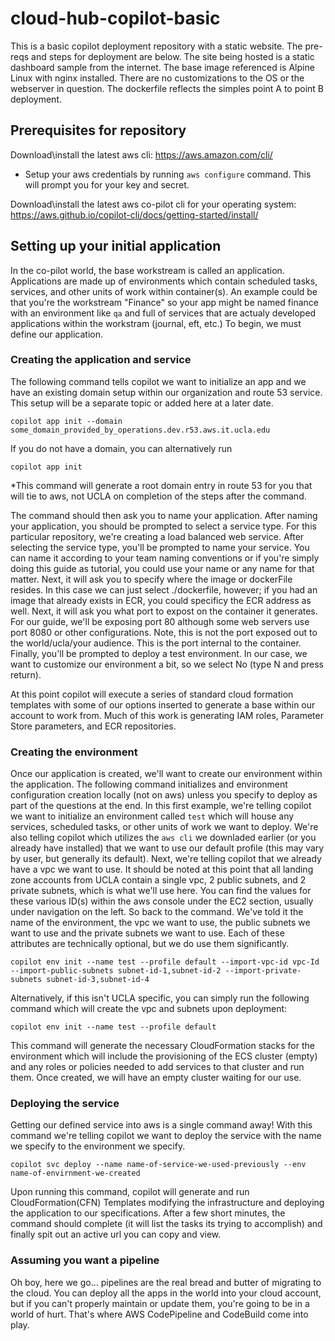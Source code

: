 # cloud-hub-copilot-basic
This is a basic copilot deployment repository with a static website. The pre-reqs and steps for deployment are below. The site being hosted is a static dashboard sample from the internet. The base image referenced is Alpine Linux with nginx installed. There are no customizations to the OS or the webserver in question. The dockerfile reflects the simples point A to point B deployment.

## Prerequisites for repository
Download\install the latest aws cli:
https://aws.amazon.com/cli/

* Setup your aws credentials by running `aws configure` command. This will prompt you for your key and secret.

Download\install the latest aws co-pilot cli for your operating system:
https://aws.github.io/copilot-cli/docs/getting-started/install/

## Setting up your initial application
In the co-pilot world, the base workstream is called an application. Applications are made up of environments which contain scheduled tasks, services, and other units of work within container(s). An example could be that you're the workstream "Finance" so your app might be named finance with an environment like `qa` and full of services that are actualy developed applications within the workstram (journal, eft, etc.) To begin, we must define our application.

### Creating the application and service
The following command tells copilot we want to initialize an app and we have an existing domain setup within our organization and route 53 service. This setup will be a separate topic or added here at a later date.

`copilot app init --domain some_domain_provided_by_operations.dev.r53.aws.it.ucla.edu`

If you do not have a domain, you can alternatively run

`copilot app init`

*This command will generate a root domain entry in route 53 for you that will tie to aws, not UCLA on completion of the steps after the command. 

The command should then ask you to name your application. After naming your application, you should be prompted to select a service type. For this particular repository, we're creating a load balanced web service. After selecting the service type, you'll be prompted to name your service. You can name it according to your team naming conventions or if you're simply doing this guide as tutorial, you could use your name or any name for that matter. Next, it will ask you to specify where the image or dockerFile resides. In this case we can just select ./dockerfile, however; if you had an image that already exists in ECR, you could specificy the ECR address as well. Next, it will ask you what port to expost on the container it generates. For our guide, we'll be exposing port 80 although some web servers use port 8080 or other configurations. Note, this is not the port exposed out to the world/ucla/your audience. This is the port internal to the container. Finally, you'll be prompted to deploy a test environment. In our case, we want to customize our environment a bit, so we select No (type N and press return).

At this point copilot will execute a series of standard cloud formation templates with some of our options inserted to generate a base within our account to work from. Much of this work is generating IAM roles, Parameter Store parameters, and ECR repositories.

### Creating the environment
Once our application is created, we'll want to create our environment within the application. The following command initializes and environment configuration creation locally (not on aws) unless you specify to deploy as part of the questions at the end. In this first example, we're telling copilot we want to initialize an environment called `test` which will house any services, scheduled tasks, or other units of work we want to deploy. We're also telling copilot which utilizes the `aws cli` we downladed earlier (or you already have installed) that we want to use our default profile (this may vary by user, but generally its default). Next, we're telling copilot that we already have a vpc we want to use. It should be noted at this point that all landing zone accounts from UCLA contain a single vpc, 2 public subnets, and 2 private subnets, which is what we'll use here. You can find the values for these various ID(s) within the aws console under the EC2 section, usually under navigation on the left. So back to the command. We've told it the name of the environment, the vpc we want to use, the public subnets we want to use and the private subnets we want to use. Each of these attributes are technically optional, but we do use them significantly.

`copilot env init --name test --profile default --import-vpc-id vpc-Id --import-public-subnets subnet-id-1,subnet-id-2 --import-private-subnets subnet-id-3,subnet-id-4`

Alternatively, if this isn't UCLA specific, you can simply run the following command which will create the vpc and subnets upon deployment:

`copilot env init --name test --profile default`

This command will generate the necessary CloudFormation stacks for the environment which will include the provisioning of the ECS cluster (empty) and any roles or policies needed to add services to that cluster and run them. Once created, we will have an empty cluster waiting for our use.

### Deploying the service
Getting our defined service into aws is a single command away! With this command we're telling copilot we want to deploy the service with the name we specify to the environment we specify.

`copilot svc deploy --name name-of-service-we-used-previously --env name-of-envirnment-we-created`

Upon running this command, copilot will generate and run CloudFormation(CFN) Templates modifying the infrastructure and deploying the application to our specifications. After a few short minutes, the command should complete (it will list the tasks its trying to accomplish) and finally spit out an active url you can copy and view.

### Assuming you want a pipeline
Oh boy, here we go... pipelines are the real bread and butter of migrating to the cloud. You can deploy all the apps in the world into your cloud account, but if you can't properly maintain or update them, you're going to be in a world of hurt. That's where AWS CodePipeline and CodeBuild come into play. 